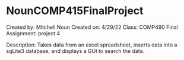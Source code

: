 # NounCOMP415FinalProject
Created by: Mitchell Noun 
Created on: 4/29/22 
Class: COMP490 Final Assignment: project 4

Description: Takes data from an excel spreadsheet, inserts data into a sqLite3 database, and displays a GUI to search the data.
